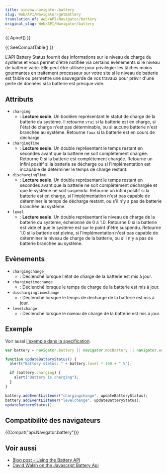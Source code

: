 ```yaml
---
title: window.navigator.battery
slug: Web/API/Navigator/getBattery
translation_of: Web/API/Navigator/battery
original_slug: Web/API/Navigator/battery
---
```

{{ Apiref() }}

{{ SeeCompatTable() }}

L'API Battery Status fournit des informations sur le niveau de charge du système et vous permet d'être notifiée via certains évènements si le niveau de batterie varie. Elle peut être utilisée pour privilégier les tâches moins gourmantes en traitement processeur sur votre site si le niveau de batterie est faible ou permettre une sauvegarde de vos travaux pour prévir d'une perte de données si la batterie est presque vide.

## Attributs

- `charging`
  - : **Lecture seule**. Un booléen représentant le statut de charge de la batterie du système. Il retourne `vrai` si la batterie est en charge, si l'état de charge n'est pas déterminable, ou si aucune batterie n'est branchée au système. Retourne `faux` si la batterie est en cours de décharge.
- `chargingTime`
  - : **Lecture seule**. Un double représentant le temps restant en secondes avant que la batterie ne soit complètement chargée. Retourne 0 si la batterie est complètement chargée.
    Retourne un infini positif si la batterie se décharge ou si l'implémentation est incapable de déterminer le temps de charge restant.
- `dischargingTime`
  - : **Lecture seule**. Un double représentant le temps restant en secondes avant que la batterie ne soit complètement déchargée et que le système ne soit suspendu. Retourne un infini positif si la batterie est en charge, si l'implémentation n'est pas capable de déterminer le temps de décharge restant, ou s'il n'y a pas de batterie branchée au système.
- `level`
  - : **Lecture seule**. Un double représentant le niveau de charge de la batterie du système, échelonné de 0 à 1.0. Retourne 0 si la batterie est vide et que le système est sur le point d'être suspendu. Retourne 1.0 si la batterie est pleine, si l'implémentation n'est pas capable de déterminer le niveau de charge de la batterie, ou s'il n'y a pas de batterie branchée au système.

## Evènements

- `chargingchange`
  - : Déclenché lorsque l'état de charge de la batterie est mis à jour.
- `chargingtimechange`
  - : Déclenché lorsque le temps de charge de la batterie est mis à jour.
- `dischargingtimechange`
  - : Déclenché lorsque le temps de decharge de la batterie est mis à jour.
- `levelchange`
  - : Déclenché lorsque le niveau de charge de la batterie est mis à jour.

## Exemple

Voir aussi [l'exemple dans la specification](http://dev.w3.org/2009/dap/system-info/battery-status.html#introduction).

```js
var battery = navigator.battery || navigator.mozBattery || navigator.webkitBattery;

function updateBatteryStatus() {
  alert("Battery status: " + battery.level * 100 + " %");

  if (battery.charging) {
    alert("Battery is charging");
  }
}

battery.addEventListener("chargingchange", updateBatteryStatus);
battery.addEventListener("levelchange", updateBatteryStatus);
updateBatteryStatus();
```

## Compatibilité des navigateurs

{{Compat("api.Navigator.battery")}}

## Voir aussi

- [Blog post - Using the Battery API](http://hacks.mozilla.org/2012/02/using-the-battery-api-part-of-webapi/)
- [David Walsh on the Javascript Battery Api](http://davidwalsh.name/battery-api)
